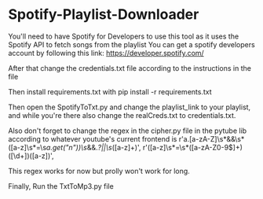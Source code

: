 # Spotify-Playlist-Downloader

You'll need to have Spotify for Developers to use this tool as it uses the Spotify API to fetch songs from the playlist
You can get a spotify developers account by following this link: https://developer.spotify.com/

After that change the credentials.txt file according to the instructions in the file

Then install requirements.txt with
pip install -r requirements.txt

Then open the SpotifyToTxt.py and change the playlist_link to your playlist, and while you're there also change the realCreds.txt to credentials.txt.

Also don't forget to change the regex in the cipher.py file in the pytube lib according to whatever youtube's current frontend is
r'a\.[a-zA-Z]\s*&&\s*\([a-z]\s*=\s*a\.get\("n"\)\)\s*&&.*?\|\|\s*([a-z]+)',
r'\([a-z]\s*=\s\*([a-zA-Z0-9$]+)(\[\d+\])\([a-z]\)',

This regex works for now but prolly won't work for long.

Finally, Run the TxtToMp3.py file
